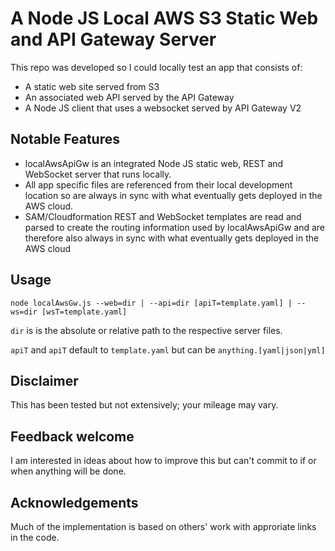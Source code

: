 # A Node JS Local AWS S3 Static Web and API Gateway Server

This repo was developed so I could locally test an app that consists of:
- A static web site served from S3
- An associated web API served by the API Gateway
- A Node JS client that uses a websocket served by API Gateway V2

## Notable Features

- localAwsApiGw is an integrated Node JS static web, REST and WebSocket server that runs locally.
- All app specific files are referenced from their local development location so are always in sync with what eventually gets deployed in the AWS cloud.
- SAM/Cloudformation REST and WebSocket templates are read and parsed to create the routing information used by localAwsApiGw and are therefore also always
in sync with what eventually gets deployed in the AWS cloud

## Usage

```node localAwsGw.js --web=dir | --api=dir [apiT=template.yaml] | --ws=dir [wsT=template.yaml]```

```dir``` is is the absolute or relative path to the respective server files.

```apiT``` and ```apiT``` default to ```template.yaml``` but can be ```anything.[yaml|json|yml]```

## Disclaimer

This has been tested but not extensively; your mileage may vary.

## Feedback welcome

I am interested in ideas about how to improve this but can't commit to if or when anything will be done.

## Acknowledgements

Much of the implementation is based on others' work with approriate links in the code.
